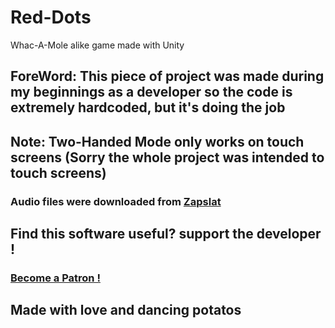 # Red-Dots
Whac-A-Mole alike game made with Unity
## ForeWord: This piece of project was made during my beginnings as a developer so the code is extremely hardcoded, but it's doing the job
## Note: Two-Handed Mode only works on touch screens (Sorry the whole project was intended to touch screens)
### Audio files were downloaded from [Zapslat](https://www.zapsplat.com/)
 ## Find this software useful? support the developer !
### [Become a Patron !](https://www.patreon.com/RedDeadAlice)
## Made with love and dancing potatos
